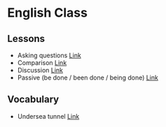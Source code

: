 # English Class

## Lessons

- Asking questions [Link](./Class/asking-questions.md)
- Comparison [Link](./Class/comparison.md)
- Discussion [Link](./Class/discussion.md)
- Passive (be done / been done / being done) [Link](./Class/passive.md)


## Vocabulary

- Undersea tunnel [Link](./Class/undersea_tunnel.md)